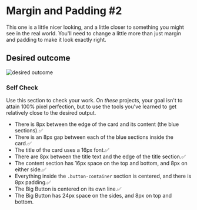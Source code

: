 # Margin and Padding #2

This one is a little nicer looking, and a little closer to something you might see in the real world. You'll need to change a little more than just margin and padding to make it look exactly right.

## Desired outcome

![desired outcome](./desired-outcome.png)

### Self Check

Use this section to check your work. On _these_ projects, your goal isn't to attain 100% pixel perfection, but to use the tools you've learned to get relatively close to the desired output.

- There is 8px between the edge of the card and its content (the blue sections).✅
- There is an 8px gap between each of the blue sections inside the card.✅
- The title of the card uses a 16px font.✅
- There are 8px between the title text and the edge of the title section.✅
- The content section has 16px space on the top and bottom, and 8px on either side.✅
- Everything inside the `.button-container` section is centered, and there is 8px padding.✅
- The Big Button is centered on its own line.✅
- The Big Button has 24px space on the sides, and 8px on top and bottom.

